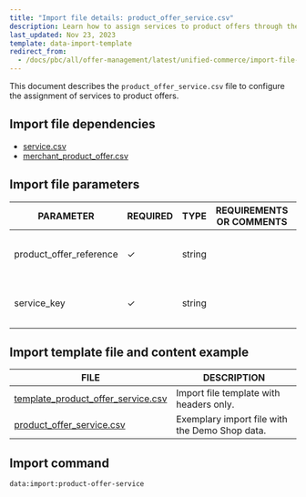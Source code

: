 ```yaml
---
title: "Import file details: product_offer_service.csv"
description: Learn how to assign services to product offers through the product offer service csv file for your Spryker Unified Commerce Project.
last_updated: Nov 23, 2023
template: data-import-template
redirect_from:
  - /docs/pbc/all/offer-management/latest/unified-commerce/import-file-details-product-offer-service.csv.html
---
```


This document describes the `product_offer_service.csv` file to configure the assignment of services to product offers.

## Import file dependencies

- [service.csv](/docs/pbc/all/service-point-management/202410.0/unified-commerce/import-and-export-data/import-file-details-service.csv.html)
- [merchant_product_offer.csv](/docs/pbc/all/offer-management/202410.0/marketplace/import-and-export-data/import-file-details-merchant-product-offer.csv.html)



## Import file parameters

| PARAMETER | REQUIRED | TYPE | REQUIREMENTS OR COMMENTS | DESCRIPTION |
| --- | --- | --- | --- | --- |
| product_offer_reference | ✓ | string    |      | Identifier of a product offer to assign a service to. |
| service_key             | ✓ | string    |      | Identifier of a service to assign to the product offer.     |


## Import template file and content example

| FILE | DESCRIPTION |
| --- | --- |
| [template_product_offer_service.csv](https://spryker.s3.eu-central-1.amazonaws.com/docs/pbc/all/offer-management/unified-commerce/import-and-export-data/Import+file+details%3A+product_offer_service.csv/template_product_offer_service.csv) | Import file template with headers only. |
| [product_offer_service.csv](https://spryker.s3.eu-central-1.amazonaws.com/docs/pbc/all/offer-management/unified-commerce/import-and-export-data/Import+file+details%3A+product_offer_service.csv/product_offer_service.csv) | Exemplary import file with the Demo Shop data. |

## Import command

```bash
data:import:product-offer-service
```
